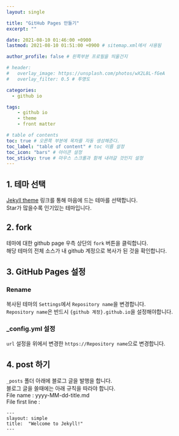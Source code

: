 ```yaml
---
layout: single

title: "GitHub Pages 만들기"
excerpt: ""

date: 2021-08-10 01:46:00 +0900
lastmod: 2021-08-10 01:51:00 +0900 # sitemap.xml에서 사용됨

author_profile: false # 왼쪽부분 프로필을 띄울건지

# header:
#   overlay_image: https://unsplash.com/photos/wX2L8L-fGeA
#   overlay_filter: 0.5 # 투명도

categories: 
  - github io

tags: 
    - github io
    - theme
    - front matter

# table of contents
toc: true # 오른쪽 부분에 목차를 자동 생성해준다.
toc_label: "table of content" # toc 이름 설정
toc_icon: "bars" # 아이콘 설정
toc_sticky: true # 마우스 스크롤과 함께 내려갈 것인지 설정
---
```


## 1. 테마 선택
[Jekyll theme](https://github.com/topics/jekyll-theme) 링크를 통해 마음에 드는 테마를 선택합니다.\
Star가 많을수록 인기있는 테마입니다.
## 2. fork
테마에 대한 github page 우측 상단의 `fork` 버튼을 클릭합니다.\
해당 테마의 전체 소스가 내 github 계정으로 복사가 된 것을 확인합니다.
## 3. GitHub Pages 설정
### Rename
복사된 테마의 `Settings`에서 `Repository name`을 변경합니다.\
`Repository name`은 반드시 `{github 계정}.github.io`을 설정해야합니다.
### _config.yml 설정
`url` 설정을 위에서 변경한 `https://Repository name`으로 변경합니다.
## 4. post 하기
`_posts` 폴더 아래에 블로그 글을 발행을 합니다.\
블로그 글을 쓸때에는 아래 규칙을 따라야 합니다.\
File name : yyyy-MM-dd-title.md\
File first line : 
```
---
slayout: simple
title:  "Welcome to Jekyll!"
---
```



